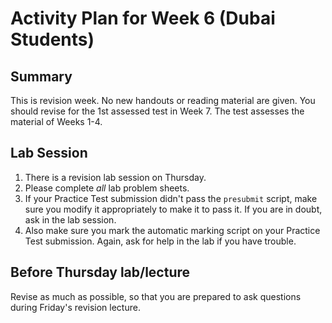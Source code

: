 # Activity Plan for Week 6 (Dubai Students)

## Summary

This is revision week. No new handouts or reading material are given. You should revise for the 1st assessed test in Week 7. The test assesses the material of Weeks 1-4.

## Lab Session

 1. There is a revision lab session on Thursday.
 1. Please complete *all* lab problem sheets.
 1. If your Practice Test submission didn't pass the `presubmit` script, make sure you modify it appropriately to make it to pass it. If you are in doubt, ask in the lab session.
 1. Also make sure you mark the automatic marking script on your Practice Test submission. Again, ask for help in the lab if you have trouble.

## Before Thursday lab/lecture

Revise as much as possible, so that you are prepared to ask questions during Friday's revision lecture.
